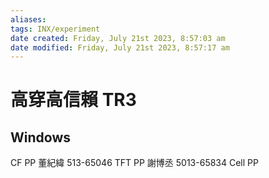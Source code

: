 ```yaml
---
aliases: 
tags: INX/experiment 
date created: Friday, July 21st 2023, 8:57:03 am
date modified: Friday, July 21st 2023, 8:57:17 am
---
```


# 高穿高信賴 TR3

## Windows

CF   PP 董紀緯 513-65046
TFT  PP 謝博丞 5013-65834
Cell PP 